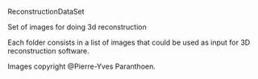 ReconstructionDataSet

Set of images for doing 3d reconstruction

Each folder consists in a list of images that could be used as input for 3D reconstruction software.

Images copyright @Pierre-Yves Paranthoen.